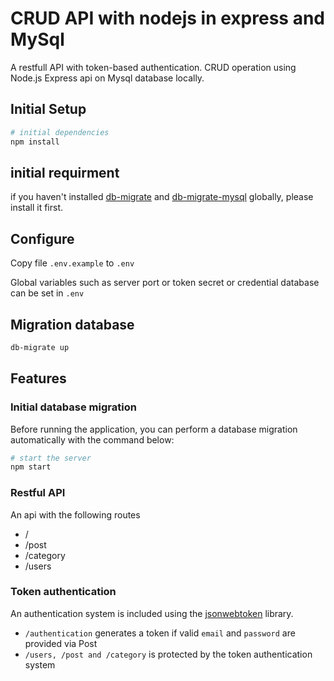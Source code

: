 # CRUD API with nodejs in express and MySql
A restfull API with token-based authentication. CRUD operation using Node.js Express api on Mysql database locally.

## Initial Setup
``` bash
# initial dependencies
npm install
```
## initial requirment
if you haven't installed [db-migrate](https://www.npmjs.com/package/db-migrate) and [db-migrate-mysql](https://www.npmjs.com/package/db-migrate) globally, please install it first.

## Configure
Copy file `.env.example` to `.env`

Global variables such as server port or token secret or credential database can be set in `.env`

## Migration database
``` bash
db-migrate up
```

## Features
### Initial database migration
Before running the application, you can perform a database migration automatically with the command below:

``` bash
# start the server
npm start
```
### Restful API
An api with the following routes
* /
* /post
* /category
* /users

### Token authentication
An authentication system is included using the [jsonwebtoken](https://github.com/auth0/node-jsonwebtoken) library. 
* `/authentication` generates a token if valid `email` and `password` are provided via Post
* `/users, /post and /category` is protected by the token authentication system